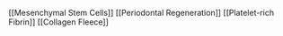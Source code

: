 [[Mesenchymal Stem Cells]]
[[Periodontal Regeneration]]
[[Platelet-rich Fibrin]]
[[Collagen Fleece]]
